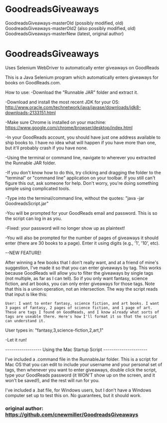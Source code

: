 # GoodreadsGiveaways
GoodreadsGiveaways-masterOld (possibly modified, old)
GoodreadsGiveaways-masterOld2 (also possibly modified, old)
GoodreadsGiveaways-masterNew (latest, original author)

# GoodreadsGiveaways
Uses Selenium WebDriver to automatically enter giveaways on GoodReads


This is a Java Selenium program which automatically enters giveaways for books on GoodReads.com.

How to use:
  -Download the "Runnable JAR" folder and extract it.
  
  -Download and install the most recent JDK for your OS: http://www.oracle.com/technetwork/java/javase/downloads/jdk8-downloads-2133151.html
  
  -Make sure Chrome is installed on your machine: https://www.google.com/chrome/browser/desktop/index.html
  
  -In your GoodReads account, you should have just one address available to ship books to. I have no idea what will happen if you have more than one, but it'll probably crash if you have none.
  
  
  
  -Using the terminal or command line, navigate to wherever you extracted the Runnable JAR folder.
  
  -If you don't know how to do this, try clicking and dragging the folder to the "terminal" or "command line" application on your toolbar. If you still can't figure this out, ask someone for help. Don't worry, you're doing something simple using complicated tools.

-Type into the terminal/command line, without the quotes: "java -jar GoodreadsScript.jar"
 
-You will be prompted for your GoodReads email and password. This is so the script can log in as you.

-Fixed: your password will no longer show up as plaintext!

-You will also be prompted for the number of pages of giveaways it should enter (there are 30 books to a page). Enter it using digits (e.g., '1', '10', etc).

--NEW FEATURE!

   After winning a few books that I don't really want, and at a friend of mine's suggestion, I've made it so that you can enter giveaways by tag. This works because GoodReads will allow you to filter the giveaways by single tags (not multiple, as far as I can tell). So if you only want fantasy, science fiction, and art books, you can only enter giveaways for those tags. Note that this is a union operation, not an intersection. The way the script reads that input is like this:
   
    User: I want to enter fantasy, science fiction, and art books. I want 3 pages of fantasy, 2 pages of science fiction, and 1 page of art. These are tags I found on GoodReads, and I know already what sorts of tags are useable there. Here's how I'll format it so that the script can understand it.
   
   User types in: "fantasy,3,science-fiction,2,art,1"

-Let it run!


------------------ Using the Mac Startup Script ----------------------

I've included a .command file in the RunnableJar folder. This is a script for Mac OS that you can edit to include your username and your personal set of tags, then whenever you want to enter giveaways, double click the script, type your GoodReads password (it WON'T show up on the screen, and it won't be saved!), and the rest will run for you.

I've included a .bat file, for Windows users, but I don't have a Windows computer set up to test this on. No guarantees, but it should work.







### original author: https://github.com/cnewmiller/GoodreadsGiveaways
